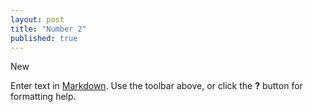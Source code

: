 ```yaml
---
layout: post
title: "Number 2"
published: true
---
```


New

Enter text in [Markdown](http://daringfireball.net/projects/markdown/). Use the toolbar above, or click the **?** button for formatting help.

